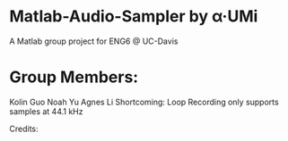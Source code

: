 # Matlab-Audio-Sampler by α·UMi
A Matlab group project for ENG6 @ UC-Davis

# Group Members: 
  Kolin Guo
  Noah Yu
  Agnes Li
Shortcoming:
  Loop Recording only supports samples at 44.1 kHz
  
Credits:
